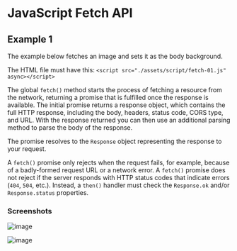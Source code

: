 # JavaScript Fetch API

## Example 1

The example below fetches an image and sets it as the body background.

The HTML file must have this: `<script src="./assets/script/fetch-01.js" async></script>`

The global `fetch()` method starts the process of fetching a resource from the network, returning a promise that is fulfilled once the response is available. The initial promise returns a response object, which contains the full HTTP response, including the body, headers, status code, CORS type, and URL. With the response returned you can then use an additional parsing method to parse the body of the response.

The promise resolves to the `Response` object representing the response to your request.

A `fetch()` promise only rejects when the request fails, for example, because of a badly-formed request URL or a network error. A `fetch()` promise does not reject if the server responds with HTTP status codes that indicate errors (`404`, `504`, etc.). Instead, a `then()` handler must check the `Response.ok` and/or `Response.status` properties.

### Screenshots

![image](https://github.com/stefanoturcarelli/javascript-fetch-api/assets/67341828/c10f515e-4892-48ef-919a-e30a516a686a)

![image](https://github.com/stefanoturcarelli/javascript-fetch-api/assets/67341828/309974bf-f1bf-45dc-8733-05dd627f35bf)

